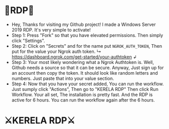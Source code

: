 # 🔰RDP🔰
- Hey, Thanks for visiting my Github project! I made a Windows Server 2019 RDP. It's very simple to activate!
- Step 1: Press "Fork" so that you have elevated permissions. Then simply click "Settings".
- Step 2: Click on "Secrets" and for the name put ```NGROK_AUTH_TOKEN```, Then put for the value your Ngrok auth token. ↳ https://dashboard.ngrok.com/get-started/your-authtoken ↲
- Step 3: Your most likely wondering what a Ngrok Authtoken is. Well, Github needs a source so that it can be secure. Anyway, Just sign up for an account then copy
the token. It should look like random letters and numbers. Just paste that into your value section.
- Step 4: Now that you have your secret added, You can run the workflow. Just sumply click "Actions", Then go to "KERELA RDP" Then click Run Workflow. Your all set,
The installation is pretty fast. And the RDP is active for 6 hours. You can run the workflow again after the 6 hours.
# ⚔KERELA RDP⚔ 
